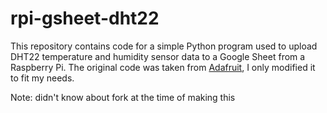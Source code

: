 # rpi-gsheet-dht22

This repository contains code for a simple Python program used to upload DHT22 temperature and humidity sensor data to a Google Sheet from a Raspberry Pi. The original code was taken from [Adafruit](https://github.com/adafruit/Adafruit_Python_DHT), I only modified it to fit my needs.
  
Note: didn't know about fork at the time of making this
